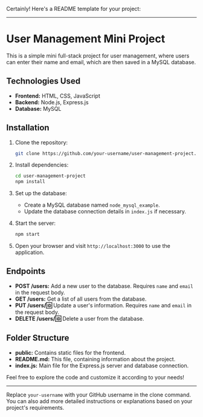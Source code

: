 Certainly! Here's a README template for your project:

---

# User Management Mini Project

This is a simple mini full-stack project for user management, where users can enter their name and email, which are then saved in a MySQL database.

## Technologies Used

- **Frontend:** HTML, CSS, JavaScript
- **Backend:** Node.js, Express.js
- **Database:** MySQL

## Installation

1. Clone the repository:

   ```bash
   git clone https://github.com/your-username/user-management-project.git
   ```

2. Install dependencies:

   ```bash
   cd user-management-project
   npm install
   ```

3. Set up the database:
   
   - Create a MySQL database named `node_mysql_example`.
   - Update the database connection details in `index.js` if necessary.

4. Start the server:

   ```bash
   npm start
   ```

5. Open your browser and visit `http://localhost:3000` to use the application.

## Endpoints

- **POST /users:** Add a new user to the database. Requires `name` and `email` in the request body.
- **GET /users:** Get a list of all users from the database.
- **PUT /users/:id:** Update a user's information. Requires `name` and `email` in the request body.
- **DELETE /users/:id:** Delete a user from the database.

## Folder Structure

- **public:** Contains static files for the frontend.
- **README.md:** This file, containing information about the project.
- **index.js:** Main file for the Express.js server and database connection.

Feel free to explore the code and customize it according to your needs!

---

Replace `your-username` with your GitHub username in the clone command. You can also add more detailed instructions or explanations based on your project's requirements.

